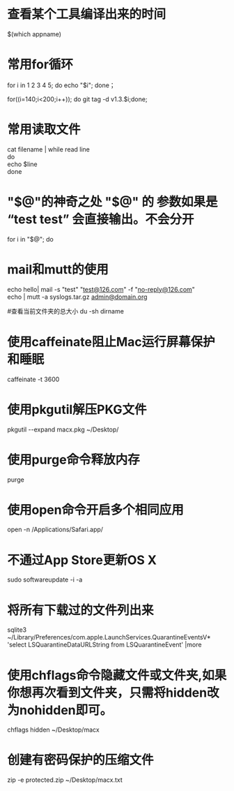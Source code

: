 # 查看某个工具编译出来的时间
$(which appname)  

# 常用for循环
for i in 1 2 3 4 5; do echo "$i"; done；  

for((i=140;i<200;i++)); do git tag -d v1.3.$i;done; 

# 常用读取文件
cat filename | while read line  
do  
    echo $line  
done 

# "$@"的神奇之处 "$@" 的 参数如果是 “test test” 会直接输出。不会分开
for i in "$@"; do  

# mail和mutt的使用
echo hello| mail -s "test" "test@126.com" -f "no-reply@126.com"  
echo | mutt -a syslogs.tar.gz admin@domain.org  

#查看当前文件夹的总大小
du -sh dirname

# 使用caffeinate阻止Mac运行屏幕保护和睡眠
caffeinate -t 3600

# 使用pkgutil解压PKG文件
pkgutil --expand macx.pkg ~/Desktop/

# 使用purge命令释放内存
purge

# 使用open命令开启多个相同应用
open -n /Applications/Safari.app/

# 不通过App Store更新OS X
sudo softwareupdate -i -a

# 将所有下载过的文件列出来
sqlite3 ~/Library/Preferences/com.apple.LaunchServices.QuarantineEventsV* 'select LSQuarantineDataURLString from LSQuarantineEvent' |more

# 使用chflags命令隐藏文件或文件夹,如果你想再次看到文件夹，只需将hidden改为nohidden即可。
chflags hidden ~/Desktop/macx

# 创建有密码保护的压缩文件
zip -e protected.zip ~/Desktop/macx.txt
